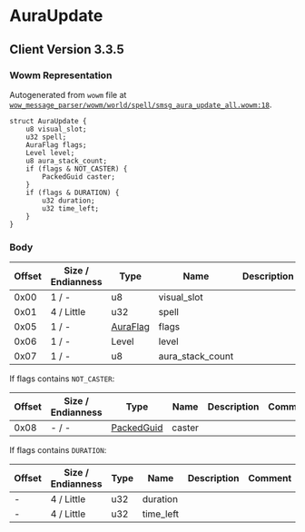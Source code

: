 # AuraUpdate

## Client Version 3.3.5

### Wowm Representation

Autogenerated from `wowm` file at [`wow_message_parser/wowm/world/spell/smsg_aura_update_all.wowm:18`](https://github.com/gtker/wow_messages/tree/main/wow_message_parser/wowm/world/spell/smsg_aura_update_all.wowm#L18).
```rust,ignore
struct AuraUpdate {
    u8 visual_slot;
    u32 spell;
    AuraFlag flags;
    Level level;
    u8 aura_stack_count;
    if (flags & NOT_CASTER) {
        PackedGuid caster;
    }
    if (flags & DURATION) {
        u32 duration;
        u32 time_left;
    }
}
```
### Body

| Offset | Size / Endianness | Type | Name | Description | Comment |
| ------ | ----------------- | ---- | ---- | ----------- | ------- |
| 0x00 | 1 / - | u8 | visual_slot |  |  |
| 0x01 | 4 / Little | u32 | spell |  |  |
| 0x05 | 1 / - | [AuraFlag](auraflag.md) | flags |  |  |
| 0x06 | 1 / - | Level | level |  |  |
| 0x07 | 1 / - | u8 | aura_stack_count |  |  |

If flags contains `NOT_CASTER`:

| Offset | Size / Endianness | Type | Name | Description | Comment |
| ------ | ----------------- | ---- | ---- | ----------- | ------- |
| 0x08 | - / - | [PackedGuid](../spec/packed-guid.md) | caster |  |  |

If flags contains `DURATION`:

| Offset | Size / Endianness | Type | Name | Description | Comment |
| ------ | ----------------- | ---- | ---- | ----------- | ------- |
| - | 4 / Little | u32 | duration |  |  |
| - | 4 / Little | u32 | time_left |  |  |

